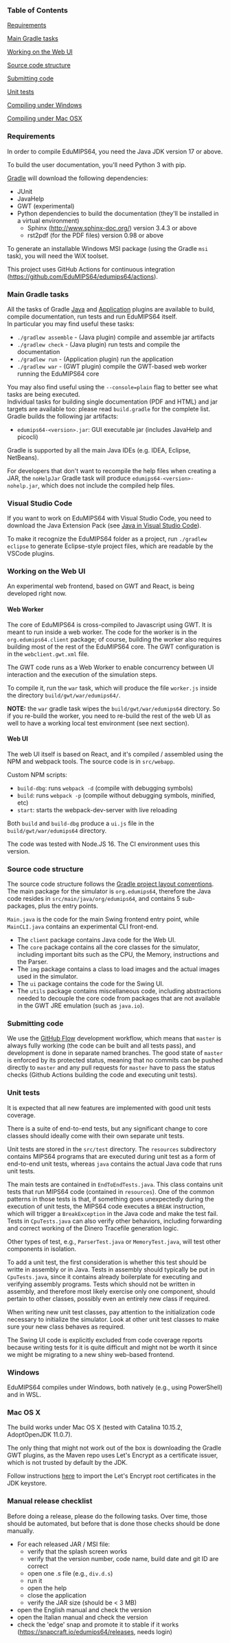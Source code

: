 ### Table of Contents

[Requirements](#requirements)

[Main Gradle tasks](#main-gradle-tasks)

[Working on the Web UI](#working-on-the-web-ui)

[Source code structure](#source-code-structure)

[Submitting code](#submitting-code)

[Unit tests](#unit-tests)

[Compiling under Windows](#windows)

[Compiling under Mac OSX](#mac-os-x)

### Requirements

In order to compile EduMIPS64, you need the Java JDK version 17 or above.

To build the user documentation, you'll need Python 3 with pip.

[Gradle](https://gradle.org/) will download the following dependencies:

- JUnit
- JavaHelp
- GWT (experimental)
- Python dependencies to build the documentation (they'll be installed in a virtual environment)
  - Sphinx (http://www.sphinx-doc.org/) version 3.4.3 or above
  - rst2pdf (for the PDF files) version 0.98 or above

To generate an installable Windows MSI package (using the Gradle `msi` task), you will need the WiX toolset.

This project uses GitHub Actions for continuous integration
(https://github.com/EduMIPS64/edumips64/actions).

### Main Gradle tasks

All the tasks of Gradle
[Java](https://docs.gradle.org/current/userguide/java_plugin.html#sec:java_tasks) and
[Application](https://docs.gradle.org/current/userguide/application_plugin.html#sec:application_tasks)
plugins are available to build,
compile documentation, run tests and run EduMIPS64 itself.  
In particular you may find useful these tasks:

- `./gradlew assemble` - (Java plugin) compile and assemble jar artifacts
- `./gradlew check` - (Java plugin) run tests and compile the documentation
- `./gradlew run` - (Application plugin) run the application
- `./gradlew war` - (GWT plugin) compile the GWT-based web worker running the EduMIPS64 core

You may also find useful using the `--console=plain` flag to better see what tasks
are being executed.  
Individual tasks for building single documentation (PDF and HTML) and jar targets
are available too: please read `build.gradle` for the complete list.  
Gradle builds the following jar artifacts:

- `edumips64-<version>.jar`: GUI executable jar (includes JavaHelp and picocli)

Gradle is supported by all the main Java IDEs (e.g. IDEA, Eclipse, NetBeans).

For developers that don't want to recompile the help files when creating a JAR, the
`noHelpJar` Gradle task will produce `edumips64-<version>-nohelp.jar`, which does
not include the compiled help files.

### Visual Studio Code

If you want to work on EduMIPS64 with Visual Studio Code, you need to download the Java Extension Pack
(see [Java in Visual Studio Code](https://code.visualstudio.com/docs/languages/java)).

To make it recognize the EduMIPS64 folder as a project, run `./gradlew eclipse` to generate
Eclipse-style project files, which are readable by the VSCode plugins.

### Working on the Web UI

An experimental web frontend, based on GWT and React, is being developed
right now.

#### Web Worker

The core of EduMIPS64 is cross-compiled to Javascript using GWT. It is meant to
run inside a web worker. The code for the worker is in the `org.edumips64.client`
package; of course, building the worker also requires building most of the rest
of the EduMIPS64 core. The GWT configuration is in the `webclient.gwt.xml` file.

The GWT code runs as a Web Worker to enable concurrency between UI interaction
and the execution of the simulation steps.

To compile it, run the `war` task, which will produce the file `worker.js` inside
the directory `build/gwt/war/edumips64/`.

**NOTE:** the `war` gradle task wipes the `build/gwt/war/edumips64` directory.
So if you re-build the worker, you need to re-build the rest of the web UI as well
to have a working local test environment (see next section).

#### Web UI

The web UI itself is based on React, and it's compiled / assembled using the NPM and
webpack tools. The source code is in `src/webapp`.

Custom NPM scripts:

- `build-dbg`: runs `webpack -d` (compile with debugging symbols)
- `build`: runs `webpack -p` (compile without debugging symbols, minified, etc)
- `start`: starts the webpack-dev-server with live reloading

Both `build` and `build-dbg` produce a `ui.js` file in the `build/gwt/war/edumips64` directory.

The code was tested with Node.JS 16. The CI environment uses this version.

### Source code structure

The source code structure follows the [Gradle project layout conventions](https://docs.gradle.org/current/userguide/java_plugin.html#N152C8).
The main package for the simulator is `org.edumips64`, therefore the Java code
resides in `src/main/java/org/edumips64`, and contains 5 sub-packages, plus
the entry points.

`Main.java` is the code for the main Swing frontend entry point, while `MainCLI.java`
contains an experimental CLI front-end.

- The `client` package contains Java code for the Web UI.
- The `core` package contains all the core classes for the simulator, including
  important bits such as the CPU, the Memory, instructions and the Parser.
- The `img` package contains a class to load images and the actual images used
  in the simulator.
- The `ui` package contains the code for the Swing UI.
- The `utils` package contains miscellaneous code, including abstractions needed
  to decouple the core code from packages that are not available in the GWT
  JRE emulation (such as `java.io`).

### Submitting code

We use the [GitHub Flow](http://scottchacon.com/2011/08/31/github-flow.html)
development workflow, which means that `master` is always fully working
(the code can be built and all tests pass), and development is done in separate
named branches. The good state of `master` is enforced by its protected
status, meaning that no commits can be pushed directly to `master` and any
pull requests for `master` have to pass the status checks (Github Actions building
the code and executing unit tests).

### Unit tests

It is expected that all new features are implemented with good unit tests coverage.

There is a suite of end-to-end tests, but any significant change to core classes
should ideally come with their own separate unit tests.

Unit tests are stored in the `src/test` directory. The `resources`
subdirectory contains MIPS64 programs that are executed during unit test as a
form of end-to-end unit tests, whereas `java` contains the actual Java code
that runs unit tests.

The main tests are contained in `EndToEndTests.java`. This class contains unit
tests that run MIPS64 code (contained in `resources`). One of the common
patterns in those tests is that, if something goes unexpectedly during the
execution of unit tests, the MIPS64 code executes a `BREAK` instruction, which
will trigger a `BreakException` in the Java code and make the test fail. Tests
in `CpuTests.java` can also verify other behaviors, including forwarding and
correct working of the Dinero Tracefile generation logic.

Other types of test, e.g., `ParserTest.java` or `MemoryTest.java`, will test
other components in isolation.

To add a unit test, the first consideration is whether this test should be
writte in assembly or in Java. Tests in assembly should typically be put in
`CpuTests.java`, since it contains already boilerplate for executing and
verifying assembly programs. Tests which should not be written in assembly,
and therefore most likely exercise only one component, should pertain to other
classes, possibly even an entirely new class if required.

When writing new unit test classes, pay attention to the initialization code
necessary to initialize the simulator. Look at other unit test classes to make
sure your new class behaves as required.

The Swing UI code is explicitly excluded from code coverage reports because
writing tests for it is quite difficult and might not be worth it since we
might be migrating to a new shiny web-based frontend.

### Windows

EduMIPS64 compiles under Windows, both natively (e.g., using PowerShell) and in WSL.

### Mac OS X

The build works under Mac OS X (tested with Catalina 10.15.2, AdoptOpenJDK 11.0.7).

The only thing that might not work out of the box is downloading the Gradle GWT
plugins, as the Maven repo uses Let's Encrypt as a certificate issuer, which
is not trusted by default by the JDK.

Follow instructions [here](https://dev.cloudburo.net/2018/06/03/install-letsencrypt-certificate-in-the-java-jdk-keystore-on-osx.html) to import the Let's Encrypt root certificates in the JDK keystore.

### Manual release checklist

Before doing a release, please do the following tasks. Over time, those should
be automated, but before that is done those checks should be done manually.

- For each released JAR / MSI file:
  - verify that the splash screen works
  - verify that the version number, code name, build date and git ID are correct
  - open one .s file (e.g., `div.d.s`)
  - run it
  - open the help
  - close the application
  - verify the JAR size (should be < 3 MB)
- open the English manual and check the version
- open the Italian manual and check the version
- check the 'edge' snap and promote it to stable if it works (https://snapcraft.io/edumips64/releases, needs login)